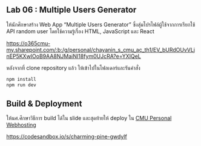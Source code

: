 ## Lab 06 : Multiple Users Generator

ให้นักศึกษาสร้าง Web App “Multiple Users Generator” ซึ่งสุ่มโปรไฟล์ผู้ใช้จากการเรียกใช้ API random user โดยใช้ความรู้เรื่อง HTML, JavaScript และ React

https://o365cmu-my.sharepoint.com/:b:/g/personal/chayanin_s_cmu_ac_th1/EV_bURdOUvVLjnEP5KXwIOoB9AA8NJMaiNI18fym0UJcRA?e=YXIQeL

หลังจากที่ clone repository แล้ว ให้เข้าไปในโฟลเดอร์และรันคำสั่ง

```bash
npm install
npm run dev
```

## Build & Deployment

ให้นศ.ศึกษาวิธีการ build ได้ใน slide
และสุดท้ายให้ deploy ใน [CMU Personal Webhosting](https://register-myweb.cmu.ac.th/)

https://codesandbox.io/s/charming-pine-gwdylf
